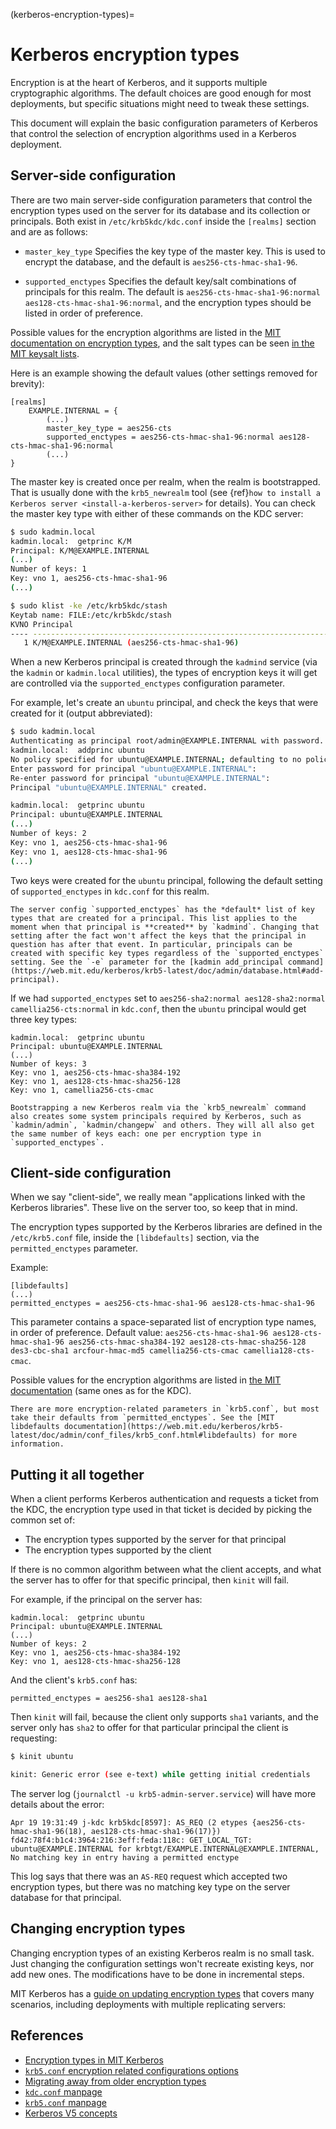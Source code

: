 (kerberos-encryption-types)=
# Kerberos encryption types

Encryption is at the heart of Kerberos, and it supports multiple cryptographic algorithms. The default choices are good enough for most deployments, but specific situations might need to tweak these settings.

This document will explain the basic configuration parameters of Kerberos that control the selection of encryption algorithms used in a Kerberos deployment.

## Server-side configuration

There are two main server-side configuration parameters that control the encryption types used on the server for its database and its collection or principals. Both exist in `/etc/krb5kdc/kdc.conf` inside the `[realms]` section and are as follows:

 * `master_key_type`
    Specifies the key type of the master key. This is used to encrypt the database, and the default is `aes256-cts-hmac-sha1-96`.

* `supported_enctypes`
    Specifies the default key/salt combinations of principals for this realm. The default is `aes256-cts-hmac-sha1-96:normal aes128-cts-hmac-sha1-96:normal`, and the encryption types should be listed in order of preference.

Possible values for the encryption algorithms are listed in the [MIT documentation on encryption types](https://web.mit.edu/kerberos/krb5-latest/doc/admin/conf_files/kdc_conf.html#encryption-types), and the salt types can be seen [in the MIT keysalt lists](https://web.mit.edu/kerberos/krb5-latest/doc/admin/conf_files/kdc_conf.html#keysalt-lists).

Here is an example showing the default values (other settings removed for brevity):
```text
[realms]
    EXAMPLE.INTERNAL = {
        (...)
        master_key_type = aes256-cts
        supported_enctypes = aes256-cts-hmac-sha1-96:normal aes128-cts-hmac-sha1-96:normal
        (...)
}
```

The master key is created once per realm, when the realm is bootstrapped. That is usually done with the `krb5_newrealm` tool (see {ref}`how to install a Kerberos server <install-a-kerberos-server>` for details). You can check the master key type with either of these commands on the KDC server:

```bash
$ sudo kadmin.local
kadmin.local:  getprinc K/M
Principal: K/M@EXAMPLE.INTERNAL
(...)
Number of keys: 1
Key: vno 1, aes256-cts-hmac-sha1-96
(...)

$ sudo klist -ke /etc/krb5kdc/stash
Keytab name: FILE:/etc/krb5kdc/stash
KVNO Principal
---- --------------------------------------------------------------------------
   1 K/M@EXAMPLE.INTERNAL (aes256-cts-hmac-sha1-96) 
```

When a new Kerberos principal is created through the `kadmind` service (via the `kadmin` or `kadmin.local` utilities), the types of encryption keys it will get are controlled via the `supported_enctypes` configuration parameter.

For example, let's create an `ubuntu` principal, and check the keys that were created for it (output abbreviated):

```bash
$ sudo kadmin.local
Authenticating as principal root/admin@EXAMPLE.INTERNAL with password.
kadmin.local:  addprinc ubuntu
No policy specified for ubuntu@EXAMPLE.INTERNAL; defaulting to no policy
Enter password for principal "ubuntu@EXAMPLE.INTERNAL":
Re-enter password for principal "ubuntu@EXAMPLE.INTERNAL":
Principal "ubuntu@EXAMPLE.INTERNAL" created.

kadmin.local:  getprinc ubuntu
Principal: ubuntu@EXAMPLE.INTERNAL
(...)
Number of keys: 2
Key: vno 1, aes256-cts-hmac-sha1-96
Key: vno 1, aes128-cts-hmac-sha1-96
(...)
```

Two keys were created for the `ubuntu` principal, following the default setting of `supported_enctypes` in `kdc.conf` for this realm.

```{note}
The server config `supported_enctypes` has the *default* list of key types that are created for a principal. This list applies to the moment when that principal is **created** by `kadmind`. Changing that setting after the fact won't affect the keys that the principal in question has after that event. In particular, principals can be created with specific key types regardless of the `supported_enctypes` setting. See the `-e` parameter for the [kadmin add_principal command](https://web.mit.edu/kerberos/krb5-latest/doc/admin/database.html#add-principal).
```

If we had `supported_enctypes` set to `aes256-sha2:normal aes128-sha2:normal camellia256-cts:normal` in `kdc.conf`, then the `ubuntu` principal would get three key types:

```text
kadmin.local:  getprinc ubuntu
Principal: ubuntu@EXAMPLE.INTERNAL
(...)
Number of keys: 3
Key: vno 1, aes256-cts-hmac-sha384-192
Key: vno 1, aes128-cts-hmac-sha256-128
Key: vno 1, camellia256-cts-cmac
```

```{note}
Bootstrapping a new Kerberos realm via the `krb5_newrealm` command also creates some system principals required by Kerberos, such as `kadmin/admin`, `kadmin/changepw` and others. They will all also get the same number of keys each: one per encryption type in `supported_enctypes`.
```

## Client-side configuration

When we say "client-side", we really mean "applications linked with the Kerberos libraries". These live on the server too, so keep that in mind.

The encryption types supported by the Kerberos libraries are defined in the `/etc/krb5.conf` file, inside the `[libdefaults]` section, via the `permitted_enctypes` parameter.

Example:

```text
[libdefaults]
(...)
permitted_enctypes = aes256-cts-hmac-sha1-96 aes128-cts-hmac-sha1-96
```

This parameter contains a space-separated list of encryption type names, in order of preference. Default value: `aes256-cts-hmac-sha1-96 aes128-cts-hmac-sha1-96 aes256-cts-hmac-sha384-192 aes128-cts-hmac-sha256-128 des3-cbc-sha1 arcfour-hmac-md5 camellia256-cts-cmac camellia128-cts-cmac`.

Possible values for the encryption algorithms are listed in [the MIT documentation](https://web.mit.edu/kerberos/krb5-latest/doc/admin/conf_files/kdc_conf.html#encryption-types) (same ones as for the KDC).

```{note}
There are more encryption-related parameters in `krb5.conf`, but most take their defaults from `permitted_enctypes`. See the [MIT libdefaults documentation](https://web.mit.edu/kerberos/krb5-latest/doc/admin/conf_files/krb5_conf.html#libdefaults) for more information.
```

## Putting it all together

When a client performs Kerberos authentication and requests a ticket from the KDC, the encryption type used in that ticket is decided by picking the common set of:

* The encryption types supported by the server for that principal
* The encryption types supported by the client

If there is no common algorithm between what the client accepts, and what the server has to offer for that specific principal, then `kinit` will fail.

For example, if the principal on the server has:

```text
kadmin.local:  getprinc ubuntu
Principal: ubuntu@EXAMPLE.INTERNAL
(...)
Number of keys: 2
Key: vno 1, aes256-cts-hmac-sha384-192
Key: vno 1, aes128-cts-hmac-sha256-128
```

And the client's `krb5.conf` has:

```text
permitted_enctypes = aes256-sha1 aes128-sha1
```

Then `kinit` will fail, because the client only supports `sha1` variants, and the server only has `sha2` to offer for that particular principal the client is requesting:

```bash
$ kinit ubuntu

kinit: Generic error (see e-text) while getting initial credentials
```

The server log (`journalctl -u krb5-admin-server.service`) will have more details about the error:

```text
Apr 19 19:31:49 j-kdc krb5kdc[8597]: AS_REQ (2 etypes {aes256-cts-hmac-sha1-96(18), aes128-cts-hmac-sha1-96(17)}) fd42:78f4:b1c4:3964:216:3eff:feda:118c: GET_LOCAL_TGT: ubuntu@EXAMPLE.INTERNAL for krbtgt/EXAMPLE.INTERNAL@EXAMPLE.INTERNAL, No matching key in entry having a permitted enctype
```

This log says that there was an `AS-REQ` request which accepted two encryption types, but there was no matching key type on the server database for that principal.

## Changing encryption types

Changing encryption types of an existing Kerberos realm is no small task. Just changing the configuration settings won't recreate existing keys, nor add new ones. The modifications have to be done in incremental steps.

MIT Kerberos has a [guide on updating encryption types](https://web.mit.edu/kerberos/krb5-latest/doc/admin/enctypes.html#migrating-away-from-older-encryption-types) that covers many scenarios, including deployments with multiple replicating servers: 

## References

* [Encryption types in MIT Kerberos](https://web.mit.edu/kerberos/krb5-latest/doc/admin/enctypes.html)
* [`krb5.conf` encryption related configurations options](https://web.mit.edu/kerberos/krb5-latest/doc/admin/enctypes.html#configuration-variables)
* [Migrating away from older encryption types](https://web.mit.edu/kerberos/krb5-latest/doc/admin/enctypes.html#migrating-away-from-older-encryption-types)
* [`kdc.conf` manpage](https://manpages.ubuntu.com/manpages/jammy/man5/kdc.conf.5.html)
* [`krb5.conf` manpage](https://manpages.ubuntu.com/manpages/jammy/man5/krb5.conf.5.html)
* [Kerberos V5 concepts](https://web.mit.edu/kerberos/krb5-latest/doc/basic/index.html)
